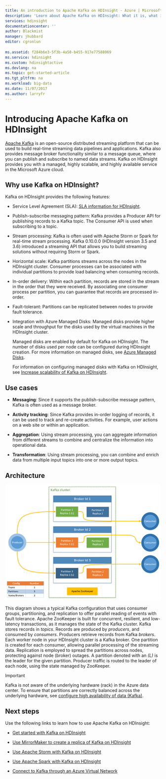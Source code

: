 ```yaml
---
title: An introduction to Apache Kafka on HDInsight - Azure | Microsoft Docs
description: 'Learn about Apache Kafka on HDInsight: What it is, what it does, and where to find examples and getting started information.'
services: hdinsight
documentationcenter: ''
author: Blackmist
manager: jhubbard
editor: cgronlun

ms.assetid: f284b6e3-5f3b-4a50-b455-917e77588069
ms.service: hdinsight
ms.custom: hdinsightactive
ms.devlang: na
ms.topic: get-started-article
ms.tgt_pltfrm: na
ms.workload: big-data
ms.date: 11/07/2017
ms.author: larryfr
---
```

# Introducing Apache Kafka on HDInsight

[Apache Kafka](https://kafka.apache.org) is an open-source distributed streaming platform that can be used to build real-time streaming data pipelines and applications. Kafka also provides message broker functionality similar to a message queue, where you can publish and subscribe to named data streams. Kafka on HDInsight provides you with a managed, highly scalable, and highly available service in the Microsoft Azure cloud.

## Why use Kafka on HDInsight?

Kafka on HDInsight provides the following features:

* Service Level Agreement (SLA): [SLA information for HDInsight](https://azure.microsoft.com/support/legal/sla/hdinsight/v1_0/).

* Publish-subscribe messaging pattern: Kafka provides a Producer API for publishing records to a Kafka topic. The Consumer API is used when subscribing to a topic.

* Stream processing: Kafka is often used with Apache Storm or Spark for real-time stream processing. Kafka 0.10.0.0 (HDInsight version 3.5 and 3.6) introduced a streaming API that allows you to build streaming solutions without requiring Storm or Spark.

* Horizontal scale: Kafka partitions streams across the nodes in the HDInsight cluster. Consumer processes can be associated with individual partitions to provide load balancing when consuming records.

* In-order delivery: Within each partition, records are stored in the stream in the order that they were received. By associating one consumer process per partition, you can guarantee that records are processed in-order.

* Fault-tolerant: Partitions can be replicated between nodes to provide fault tolerance.

* Integration with Azure Managed Disks: Managed disks provide higher scale and throughput for the disks used by the virtual machines in the HDInsight cluster.

    Managed disks are enabled by default for Kafka on HDInsight. The number of disks used per node can be configured during HDInsight creation. For more information on managed disks, see [Azure Managed Disks](../../virtual-machines/windows/managed-disks-overview.md).

    For information on configuring managed disks with Kafka on HDInsight, see [Increase scalability of Kafka on HDInsight](apache-kafka-scalability.md).

## Use cases

* **Messaging**: Since it supports the publish-subscribe message pattern, Kafka is often used as a message broker.

* **Activity tracking**: Since Kafka provides in-order logging of records, it can be used to track and re-create activities. For example, user actions on a web site or within an application.

* **Aggregation**: Using stream processing, you can aggregate information from different streams to combine and centralize the information into operational data.

* **Transformation**: Using stream processing, you can combine and enrich data from multiple input topics into one or more output topics.

## Architecture

![Kafka cluster configuration](./media/apache-kafka-introduction/kafka-cluster.png)

This diagram shows a typical Kafka configuration that uses consumer groups, partitioning, and replication to offer parallel reading of events with fault tolerance. Apache ZooKeeper is built for concurrent, resilient, and low-latency transactions, as it manages the state of the Kafka cluster. Kafka stores records in *topics*. Records are produced by *producers*, and consumed by *consumers*. Producers retrieve records from Kafka *brokers*. Each worker node in your HDInsight cluster is a Kafka broker. One partition is created for each consumer, allowing parallel processing of the streaming data. Replication is employed to spread the partitions across nodes, protecting against node (broker) outages. A partition denoted with an *(L)* is the leader for the given partition. Producer traffic is routed to the leader of each node, using the state managed by ZooKeeper.

> [!IMPORTANT]
> Kafka is not aware of the underlying hardware (rack) in the Azure data center. To ensure that partitions are correctly balanced across the underlying hardware, see [configure high availability of data (Kafka)](apache-kafka-high-availability.md).

## Next steps

Use the following links to learn how to use Apache Kafka on HDInsight:

* [Get started with Kafka on HDInsight](apache-kafka-get-started.md)

* [Use MirrorMaker to create a replica of Kafka on HDInsight](apache-kafka-mirroring.md)

* [Use Apache Storm with Kafka on HDInsight](../hdinsight-apache-storm-with-kafka.md)

* [Use Apache Spark with Kafka on HDInsight](../hdinsight-apache-spark-with-kafka.md)

* [Connect to Kafka through an Azure Virtual Network](apache-kafka-connect-vpn-gateway.md)
